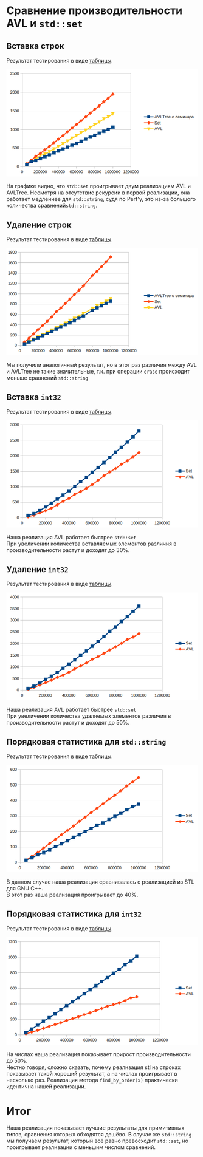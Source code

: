 # Сравнение производительности AVL и `std::set`
## Вставка строк
Результат тестирования в виде [таблицы](testCode/result/insertString.csv).

![График](/testCode/result/png/insertString.png)

На графике видно, что `std::set` проигрывает двум реализациям AVL и AVLTree. Несмотря на отсутствие рекурсии в первой реализации, она работает медленнее для `std::string`, судя по Perf'у, это из-за большого количества сравнений`std::string`.

## Удаление строк
Результат тестирования в виде [таблицы](testCode/result/deleteString.csv).

![График](/testCode/result/png/deleteString.png)

Мы получили аналогичный результат, но в этот раз различия между AVL и AVLTree не такие значительные, т.к. при операции `erase` происходит меньше сравнений `std::string`

## Вставка `int32`

Результат тестирования в виде [таблицы](testCode/result/insertNumber.csv).

![График](/testCode/result/png/insertNumber.png)

Наша реализация AVL работает быстрее `std::set`   
При увеличении количества вставляемых элементов различия в производительности растут и доходят до 30%.

## Удаление `int32`

Результат тестирования в виде [таблицы](testCode/result/deleteNumber.csv).

![График](/testCode/result/png/deleteNumber.png)

Наша реализация AVL работает быстрее `std::set`   
При увеличении количества удаляемых элементов различия в производительности растут и доходят до 50%.

## Порядковая статистика для `std::string`

Результат тестирования в виде [таблицы](testCode/result/stringOrderStatistic.csv).

![График](/testCode/result/png/stringOrderStatistic.png)

В данном случае наша реализация сравнивалась с реализацией из STL для GNU C++.  
В этот раз наша реализация проигрывает до 40%.

## Порядковая статистика для `int32`

Результат тестирования в виде [таблицы](testCode/result/numberOrderStatistic.csv).

![График](/testCode/result/png/numberOrderStatistic.png)

На числах наша реализация показывает прирост производительности до 50%.  
Честно говоря, сложно сказать, почему реализация stl на строках показывает такой хороший результат, а на числах проигрывает в несколько раз. Реализация метода `find_by_order(x)` практически идентична нашей реализации.

# Итог

Наша реализация показывает лучшие результаты для примитивных типов, сравнения которых обходятся дешёво. В случае же `std::string` мы получаем результат, который всё равно превосходит `std::set`, но проигрывает реализации с меньшим числом сравнений.  
